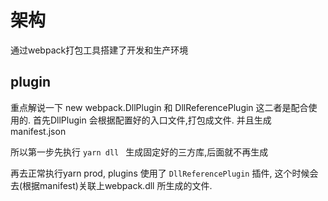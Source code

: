 # 架构

通过webpack打包工具搭建了开发和生产环境

## plugin

重点解说一下 new webpack.DllPlugin 和  DllReferencePlugin 这二者是配合使用的.  首先DllPlugin 会根据配置好的入口文件,打包成文件. 并且生成manifest.json  


所以第一步先执行 ```yarn dll ``` 生成固定好的三方库,后面就不再生成

再去正常执行yarn prod, plugins 使用了 ``` DllReferencePlugin ``` 插件, 这个时候会去(根据manifest)关联上webpack.dll 所生成的文件. 



